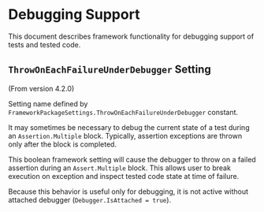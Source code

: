 # Debugging Support

This document describes framework functionality for debugging support of tests and tested code.

## `ThrowOnEachFailureUnderDebugger` Setting

(From version 4.2.0)

Setting name defined by `FrameworkPackageSettings.ThrowOnEachFailureUnderDebugger` constant.


It may sometimes be necessary to debug the current state of a test during an `Assertion.Multiple` block. Typically, assertion exceptions are thrown only after the block is completed.

This boolean framework setting will cause the debugger to throw on a failed assertion during an `Assert.Multiple`
block. This allows user to break execution on exception and inspect tested code state
at time of failure.

Because this behavior is useful only for debugging, it is not active without attached debugger
(`Debugger.IsAttached = true`).
